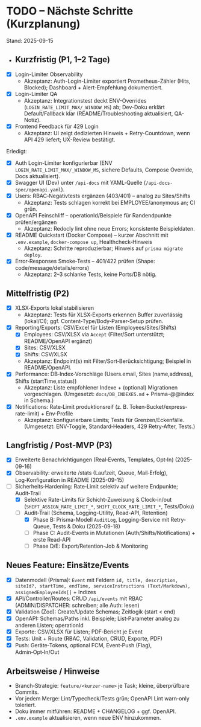 # TODO – Nächste Schritte (Kurzplanung)

Stand: 2025-09-15

- ## Kurzfristig (P1, 1–2 Tage)
- [x] Login-Limiter Observability
  - Akzeptanz: Auth-Login-Limiter exportiert Prometheus-Zähler (Hits, Blocked); Dashboard + Alert-Empfehlung dokumentiert.
- [x] Login-Limiter QA
  - Akzeptanz: Integrationstest deckt ENV-Overrides (`LOGIN_RATE_LIMIT_MAX/_WINDOW_MS`) ab; Dev-Doku erklärt Default/Fallback klar (README/Troubleshooting aktualisiert, QA-Notiz).
- [x] Frontend Feedback für 429 Login
  - Akzeptanz: UI zeigt dedizierten Hinweis + Retry-Countdown, wenn API 429 liefert; UX-Review bestätigt.
  
Erledigt:
- [x] Auth Login-Limiter konfigurierbar (ENV `LOGIN_RATE_LIMIT_MAX/_WINDOW_MS`, sichere Defaults, Compose Override, Docs aktualisiert).
- [x] Swagger UI (Dev) unter `/api-docs` mit YAML‑Quelle (`/api-docs-spec/openapi.yaml`).
- [x] Users: RBAC‑Negativtests ergänzen (403/401) – analog zu Sites/Shifts
  - Akzeptanz: Tests schlagen korrekt bei EMPLOYEE/anonymous an; CI grün.
- [x] OpenAPI Feinschliff – operationId/Beispiele für Randendpunkte prüfen/ergänzen
  - Akzeptanz: Redocly lint ohne neue Errors; konsistente Beispieldaten.
- [x] README Quickstart (Docker Compose) – kurzer Abschnitt mit `.env.example`, `docker-compose up`, Healthcheck‑Hinweis
  - Akzeptanz: Schritte reproduzierbar; Hinweis auf `prisma migrate deploy`.
- [x] Error‑Responses Smoke‑Tests – 401/422 prüfen (Shape: code/message/details/errors)
  - Akzeptanz: 2–3 schlanke Tests, keine Ports/DB nötig.

## Mittelfristig (P2)
- [x] XLSX‑Exports lokal stabilisieren
  - Akzeptanz: Tests für XLSX‑Exports erkennen Buffer zuverlässig (lokal/CI); ggf. Content‑Type/Body‑Parser‑Setup prüfen.
- [x] Reporting/Exports: CSV/Excel für Listen (Employees/Sites/Shifts)
  - [x] Employees: CSV/XLSX via `Accept` (Filter/Sort unterstützt; README/OpenAPI ergänzt)
  - [x] Sites: CSV/XLSX
  - [x] Shifts: CSV/XLSX
  - Akzeptanz: Endpoint(s) mit Filter/Sort‑Berücksichtigung; Beispiel in README/OpenAPI.
- [x] Performance: DB‑Index‑Vorschläge (Users.email, Sites (name,address), Shifts (startTime,status))
  - Akzeptanz: Liste empfohlener Indexe + (optional) Migrationen vorgeschlagen. (Umgesetzt: `docs/DB_INDEXES.md` + Prisma-@@index in Schema.)
- [x] Notifications: Rate‑Limit produktionsreif (z. B. Token‑Bucket/express-rate-limit) + Env‑Profile
  - Akzeptanz: konfigurierbare Limits; Tests für Grenzen/Eckenfälle. (Umgesetzt: ENV‑Toggle, Standard‑Headers, 429 Retry‑After, Tests.)

## Langfristig / Post‑MVP (P3)
- [x] Erweiterte Benachrichtigungen (Real‑Events, Templates, Opt‑In) (2025-09-16)
- [x] Observability: erweiterte /stats (Laufzeit, Queue, Mail‑Erfolg), Log‑Konfiguration in README (2025-09-15)
- [ ] Sicherheits‑Hardening: Rate‑Limit selektiv auf weitere Endpunkte; Audit‑Trail
  - [x] Selektive Rate-Limits für Schicht-Zuweisung & Clock-in/out (`SHIFT_ASSIGN_RATE_LIMIT_*`, `SHIFT_CLOCK_RATE_LIMIT_*`, Tests/Doku)
  - [ ] Audit-Trail (Schema, Logging-Utility, Read-API, Retention)
    - [x] Phase B: Prisma-Modell `AuditLog`, Logging-Service mit Retry-Queue, Tests & Doku (2025-09-18)
    - [ ] Phase C: Audit-Events in Mutationen (Auth/Shifts/Notifications) + erste Read-API
    - [ ] Phase D/E: Export/Retention-Job & Monitoring

## Neues Feature: Einsätze/Events
- [x] Datenmodell (Prisma): `Event` mit Feldern `id, title, description, siteId?, startTime, endTime, serviceInstructions (Text/Markdown), assignedEmployeeIds[]` + Indizes
- [x] API/Controller/Routes: CRUD `/api/events` mit RBAC (ADMIN/DISPATCHER: schreiben; alle Auth: lesen)
- [x] Validation (Zod): Create/Update Schemas; Zeitlogik (start < end)
- [x] OpenAPI: Schemas/Paths inkl. Beispiele; List‑Parameter analog zu anderen Listen; operationId
- [x] Exporte: CSV/XLSX für Listen; PDF‑Bericht je Event
- [x] Tests: Unit + Route (RBAC, Validation, CRUD, Exporte, PDF)
- [x] Push: Geräte‑Tokens, optional FCM, Event‑Push (Flag), Admin‑Opt‑In/Out

## Arbeitsweise / Hinweise
- Branch‑Strategie: `feature/<kurzer-name>` je Task; kleine, überprüfbare Commits.
- Vor jedem Merge: Lint/Typecheck/Tests grün; OpenAPI Lint warn‑only toleriert.
- Doku immer mitführen: README + CHANGELOG + ggf. OpenAPI.
- `.env.example` aktualisieren, wenn neue ENV hinzukommen.
